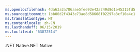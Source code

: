 ```yaml
---
ms.openlocfilehash: 4da63a3a786aae5fee93e42a249d8d1e45315fd5
ms.sourcegitcommit: 1bb00d2f4343e73ae8d58668f02297a3cf10a4c1
ms.translationtype: HT
ms.contentlocale: zh-CN
ms.lasthandoff: 06/15/2019
ms.locfileid: "63872514"
---
```

<span data-ttu-id="f5625-101">.NET Native</span><span class="sxs-lookup"><span data-stu-id="f5625-101">.NET Native</span></span>